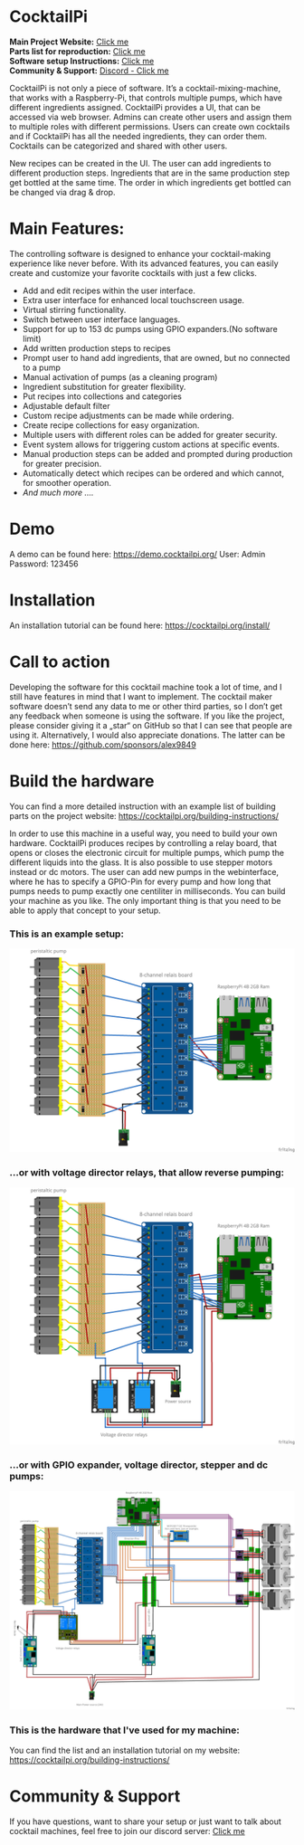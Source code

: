 # CocktailPi

**Main Project Website:** [Click me](https://cocktailpi.org/)  
**Parts list for reproduction:** [Click me](https://cocktailpi.org/building-instructions/)  
**Software setup Instructions:** [Click me](https://cocktailpi.org/install/)  
**Community & Support:** [Discord - Click me](https://discord.gg/kGy7Up4b6S)  

CocktailPi is not only a piece of software. 
It’s a cocktail-mixing-machine, that works with a Raspberry-Pi, 
that controls multiple pumps, which have different ingredients assigned. 
CocktailPi provides a UI, that can be accessed via web browser. 
Admins can create other users and assign them to multiple roles with 
different permissions. Users can create own cocktails and if CocktailPi has all the needed ingredients, they can order them. 
Cocktails can be categorized and shared with other users.

New recipes can be created in the UI. The user can add ingredients to 
different production steps. Ingredients that are in the same 
production step get bottled at the same time. 
The order in which ingredients get bottled can be changed via drag & 
drop.

# Main Features:

The controlling software is designed to enhance your cocktail-making experience like never before. With its advanced features, you can easily create and customize your favorite cocktails with just a few clicks.
- Add and edit recipes within the user interface.
- Extra user interface for enhanced local touchscreen usage.
- Virtual stirring functionality.
- Switch between user interface languages.
- Support for up to 153 dc pumps using GPIO expanders.(No software limit)
- Add written production steps to recipes
- Prompt user to hand add ingredients, that are owned, but no connected to a pump
- Manual activation of pumps (as a cleaning program)
- Ingredient substitution for greater flexibility.
- Put recipes into collections and categories
- Adjustable default filter
- Custom recipe adjustments can be made while ordering.
- Create recipe collections for easy organization.
- Multiple users with different roles can be added for greater security.
- Event system allows for triggering custom actions at specific events.
- Manual production steps can be added and prompted during production for greater precision.
- Automatically detect which recipes can be ordered and which cannot, for smoother operation.
- _And much more …._

# Demo
A demo can be found here: https://demo.cocktailpi.org/
User: Admin  
Password: 123456

# Installation
An installation tutorial can be found here: https://cocktailpi.org/install/

# Call to action
Developing the software for this cocktail machine took a lot of time, and I still have features in mind that I want to implement. The cocktail maker software doesn’t send any data to me or other third parties, so I don’t get any feedback when someone is using the software. If you like the project, please consider giving it a „star“ on GitHub so that I can see that people are using it. Alternatively, I would also appreciate donations. The latter can be done here: https://github.com/sponsors/alex9849

# Build the hardware
You can find a more detailed instruction with an example list of building parts on the project website: https://cocktailpi.org/building-instructions/

In order to use this machine in a useful way, you need to build your own hardware.
CocktailPi produces recipes by controlling a relay board, that opens or closes the electronic circuit 
for multiple pumps, which pump the different liquids into the glass. It is also possible to use stepper motors instead or dc motors.
The user can add new pumps in the webinterface, where he has to specify a GPIO-Pin
for every pump and how long that pumps needs to pump exactly one centiliter in 
milliseconds. You can build your machine as you like. The only important thing
is that you need to be able to apply that concept to your setup.
### This is an example setup:
![Blueprint](./documentation/img/blueprint.png "Blueprint")
### ...or with voltage director relays, that allow reverse pumping:
![Blueprint with voltage direcor](./documentation/img/blueprint-vd.png "Blueprint with voltage direcor")
### ...or with GPIO expander, voltage director, stepper and dc pumps:
![Blueprint with stepper and dc motors](./documentation/img/blueprint-max.jpg "Blueprint with GPIO expander, voltage director, stepper and dc pumps")



### This is the hardware that I've used for my machine:
You can find the list and an installation tutorial on my website: https://cocktailpi.org/building-instructions/

# Community & Support
If you have questions, want to share your setup or just want to talk about cocktail machines, feel free to join our discord server: [Click me](https://discord.gg/kGy7Up4b6S)
